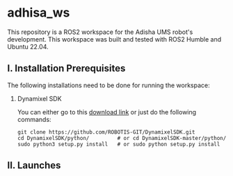# adhisa_ws
This repository is a ROS2 workspace for the Adisha UMS robot's development. This workspace was built and tested with ROS2 Humble and Ubuntu 22.04.

## I. Installation Prerequisites
The following installations need to be done for running the workspace:

1. Dynamixel SDK
    
    You can either go to this [download link](https://emanual.robotis.com/docs/en/software/dynamixel/dynamixel_sdk/download/) or just do the following commands:
    ```
    git clone https://github.com/ROBOTIS-GIT/DynamixelSDK.git
    cd DynamixelSDK/python/         # or cd DynamixelSDK-master/python/
    sudo python3 setup.py install   # or sudo python setup.py install 
    ```

## II. Launches